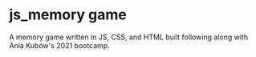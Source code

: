 # js_memory game
A memory game written in JS, CSS, and HTML built following along with Ania Kubów's 2021 bootcamp.